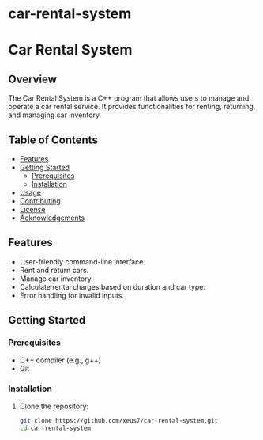 # car-rental-system
# Car Rental System

## Overview
The Car Rental System is a C++ program that allows users to manage and operate a car rental service. It provides functionalities for renting, returning, and managing car inventory.

## Table of Contents
- [Features](#features)
- [Getting Started](#getting-started)
  - [Prerequisites](#prerequisites)
  - [Installation](#installation)
- [Usage](#usage)
- [Contributing](#contributing)
- [License](#license)
- [Acknowledgements](#acknowledgements)

## Features
- User-friendly command-line interface.
- Rent and return cars.
- Manage car inventory.
- Calculate rental charges based on duration and car type.
- Error handling for invalid inputs.

## Getting Started

### Prerequisites
- C++ compiler (e.g., g++)
- Git

### Installation
1. Clone the repository:
   ```bash
   git clone https://github.com/xeus7/car-rental-system.git
   cd car-rental-system
